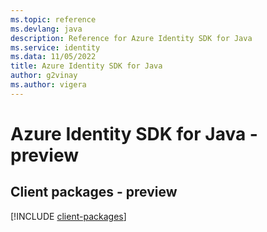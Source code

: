 ```yaml
---
ms.topic: reference
ms.devlang: java
description: Reference for Azure Identity SDK for Java
ms.service: identity
ms.data: 11/05/2022
title: Azure Identity SDK for Java
author: g2vinay
ms.author: vigera
---
```

# Azure Identity SDK for Java - preview

## Client packages - preview
[!INCLUDE [client-packages](identity-client-index.md)]